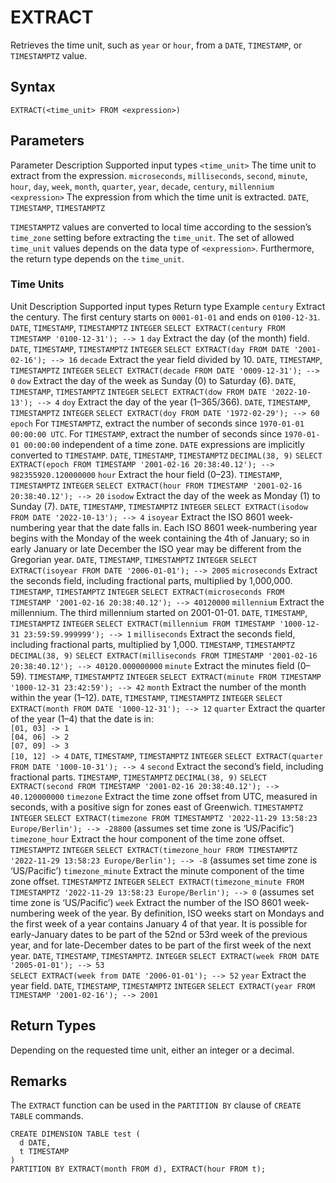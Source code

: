 # [](#extract)EXTRACT

Retrieves the time unit, such as `year` or `hour`, from a `DATE`, `TIMESTAMP`, or `TIMESTAMPTZ` value.

## [](#syntax)Syntax

```
EXTRACT(<time_unit> FROM <expression>)
```

## [](#parameters)Parameters

Parameter Description Supported input types `<time_unit>` The time unit to extract from the expression. `microseconds`, `milliseconds`, `second`, `minute`, `hour`, `day`, `week`, `month`, `quarter`, `year`, `decade`, `century`, `millennium` `<expression>` The expression from which the time unit is extracted. `DATE`, `TIMESTAMP`, `TIMESTAMPTZ`

`TIMESTAMPTZ` values are converted to local time according to the session’s `time_zone` setting before extracting the `time_unit`. The set of allowed `time_unit` values depends on the data type of `<expression>`. Furthermore, the return type depends on the `time_unit`.

### [](#time-units)Time Units

Unit Description Supported input types Return type Example `century` Extract the century. The first century starts on `0001-01-01` and ends on `0100-12-31`. `DATE`, `TIMESTAMP`, `TIMESTAMPTZ` `INTEGER` `SELECT EXTRACT(century FROM TIMESTAMP '0100-12-31'); --> 1` `day` Extract the day (of the month) field. `DATE`, `TIMESTAMP`, `TIMESTAMPTZ` `INTEGER` `SELECT EXTRACT(day FROM DATE '2001-02-16'); --> 16` `decade` Extract the year field divided by 10. `DATE`, `TIMESTAMP`, `TIMESTAMPTZ` `INTEGER` `SELECT EXTRACT(decade FROM DATE '0009-12-31'); --> 0` `dow` Extract the day of the week as Sunday (0) to Saturday (6). `DATE`, `TIMESTAMP`, `TIMESTAMPTZ` `INTEGER` `SELECT EXTRACT(dow FROM DATE '2022-10-13'); --> 4` `doy` Extract the day of the year (1–365/366). `DATE`, `TIMESTAMP`, `TIMESTAMPTZ` `INTEGER` `SELECT EXTRACT(doy FROM DATE '1972-02-29'); --> 60` `epoch` For `TIMESTAMPTZ`, extract the number of seconds since `1970-01-01 00:00:00 UTC`. For `TIMESTAMP`, extract the number of seconds since `1970-01-01 00:00:00` independent of a time zone. `DATE` expressions are implicitly converted to `TIMESTAMP`. `DATE`, `TIMESTAMP`, `TIMESTAMPTZ` `DECIMAL(38, 9)` `SELECT EXTRACT(epoch FROM TIMESTAMP '2001-02-16 20:38:40.12'); --> 982355920.120000000` `hour` Extract the hour field (0–23). `TIMESTAMP`, `TIMESTAMPTZ` `INTEGER` `SELECT EXTRACT(hour FROM TIMESTAMP '2001-02-16 20:38:40.12'); --> 20` `isodow` Extract the day of the week as Monday (1) to Sunday (7). `DATE`, `TIMESTAMP`, `TIMESTAMPTZ` `INTEGER` `SELECT EXTRACT(isodow FROM DATE '2022-10-13'); --> 4` `isoyear` Extract the ISO 8601 week-numbering year that the date falls in. Each ISO 8601 week-numbering year begins with the Monday of the week containing the 4th of January; so in early January or late December the ISO year may be different from the Gregorian year. `DATE`, `TIMESTAMP`, `TIMESTAMPTZ` `INTEGER` `SELECT EXTRACT(isoyear FROM DATE '2006-01-01'); --> 2005` `microseconds` Extract the seconds field, including fractional parts, multiplied by 1,000,000. `TIMESTAMP`, `TIMESTAMPTZ` `INTEGER` `SELECT EXTRACT(microseconds FROM TIMESTAMP '2001-02-16 20:38:40.12'); --> 40120000` `millennium` Extract the millennium. The third millennium started on 2001-01-01. `DATE`, `TIMESTAMP`, `TIMESTAMPTZ` `INTEGER` `SELECT EXTRACT(millennium FROM TIMESTAMP '1000-12-31 23:59:59.999999'); --> 1` `milliseconds` Extract the seconds field, including fractional parts, multiplied by 1,000. `TIMESTAMP`, `TIMESTAMPTZ` `DECIMAL(38, 9)` `SELECT EXTRACT(milliseconds FROM TIMESTAMP '2001-02-16 20:38:40.12'); --> 40120.000000000` `minute` Extract the minutes field (0–59). `TIMESTAMP`, `TIMESTAMPTZ` `INTEGER` `SELECT EXTRACT(minute FROM TIMESTAMP '1000-12-31 23:42:59'); --> 42` `month` Extract the number of the month within the year (1–12). `DATE`, `TIMESTAMP`, `TIMESTAMPTZ` `INTEGER` `SELECT EXTRACT(month FROM DATE '1000-12-31'); --> 12` `quarter` Extract the quarter of the year (1–4) that the date is in:  
`[01, 03] -> 1`  
`[04, 06] -> 2`  
`[07, 09] -> 3`  
`[10, 12] -> 4` `DATE`, `TIMESTAMP`, `TIMESTAMPTZ` `INTEGER` `SELECT EXTRACT(quarter FROM DATE '1000-10-31'); --> 4` `second` Extract the second’s field, including fractional parts. `TIMESTAMP`, `TIMESTAMPTZ` `DECIMAL(38, 9)` `SELECT EXTRACT(second FROM TIMESTAMP '2001-02-16 20:38:40.12'); --> 40.120000000` `timezone` Extract the time zone offset from UTC, measured in seconds, with a positive sign for zones east of Greenwich. `TIMESTAMPTZ` `INTEGER` `SELECT EXTRACT(timezone FROM TIMESTAMPTZ '2022-11-29 13:58:23 Europe/Berlin'); --> -28800` (assumes set time zone is ‘US/Pacific’) `timezone_hour` Extract the hour component of the time zone offset. `TIMESTAMPTZ` `INTEGER` `SELECT EXTRACT(timezone_hour FROM TIMESTAMPTZ '2022-11-29 13:58:23 Europe/Berlin'); --> -8` (assumes set time zone is ‘US/Pacific’) `timezone_minute` Extract the minute component of the time zone offset. `TIMESTAMPTZ` `INTEGER` `SELECT EXTRACT(timezone_minute FROM TIMESTAMPTZ '2022-11-29 13:58:23 Europe/Berlin'); --> 0` (assumes set time zone is ‘US/Pacific’) `week` Extract the number of the ISO 8601 week-numbering week of the year. By definition, ISO weeks start on Mondays and the first week of a year contains January 4 of that year. It is possible for early-January dates to be part of the 52nd or 53rd week of the previous year, and for late-December dates to be part of the first week of the next year. `DATE`, `TIMESTAMP`, `TIMESTAMPTZ`. `INTEGER` `SELECT EXTRACT(week FROM DATE '2005-01-01'); --> 53`  
`SELECT EXTRACT(week from DATE '2006-01-01'); --> 52` `year` Extract the year field. `DATE`, `TIMESTAMP`, `TIMESTAMPTZ` `INTEGER` `SELECT EXTRACT(year FROM TIMESTAMP '2001-02-16'); --> 2001`

## [](#return-types)Return Types

Depending on the requested time unit, either an integer or a decimal.

## [](#remarks)Remarks

The `EXTRACT` function can be used in the `PARTITION BY` clause of `CREATE TABLE` commands.

```
CREATE DIMENSION TABLE test (
  d DATE,
  t TIMESTAMP
)
PARTITION BY EXTRACT(month FROM d), EXTRACT(hour FROM t);
```